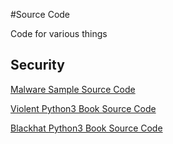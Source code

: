 #Source Code

Code for various things

## Security

[Malware Sample Source Code](https://github.com/vxunderground/MalwareSourceCode)

[Violent Python3 Book Source Code](github.com/EONRaidere/violent-python3)

[Blackhat Python3 Book Source Code](github.com/EONRaider/blackhat-python3)